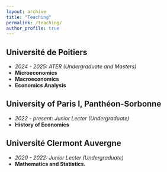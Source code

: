 ```yaml
---
layout: archive
title: "Teaching"
permalink: /teaching/
author_profile: true
---
```


## Université de Poitiers 
 * *2024 - 2025: ATER (Undergraduate and Masters)*
 * **Microeconomics**
 * **Macroeconomics**
 * **Economics Analysis** 

## University of Paris I, Panthéon-Sorbonne 
* *2022 - present: Junior Lecter (Undergraduate)*
 * **History of Economics**

 ## Université Clermont Auvergne  
* *2020 - 2022: Junior Lecter (Undergraduate)*
 * **Mathematics and Statistics.**


